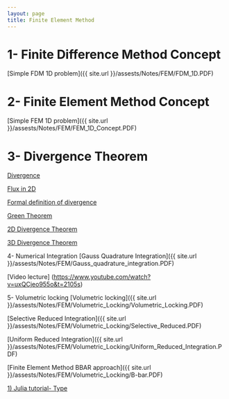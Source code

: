 ```yaml
---
layout: page
title: Finite Element Method 
---
```


<h1> 1- Finite Difference Method Concept </h1>
[Simple FDM 1D problem]({{ site.url }}/assests/Notes/FEM/FDM_1D.PDF)

<h1> 2- Finite Element Method Concept </h1>
[Simple FEM 1D problem]({{ site.url }}/assests/Notes/FEM/FEM_1D_Concept.PDF)


<h1> 3- Divergence Theorem </h1>

[Divergence](https://www.khanacademy.org/math/multivariable-calculus/multivariable-derivatives/divergence-and-curl-articles/a/divergence)

[Flux in 2D](https://www.khanacademy.org/math/multivariable-calculus/integrating-multivariable-functions/line-integrals-in-vector-fields-articles/a/flux-in-two-dimensions)

[Formal definition of divergence](https://www.khanacademy.org/math/multivariable-calculus/greens-theorem-and-stokes-theorem/formal-definitions-of-divergence-and-curl/a/formal-definition-of-divergence-in-two-dimensions)

[Green Theorem](https://www.khanacademy.org/math/multivariable-calculus/greens-theorem-and-stokes-theorem/greens-theorem-articles/a/greens-theorem)

[2D Divergence Theorem](https://www.khanacademy.org/math/multivariable-calculus/greens-theorem-and-stokes-theorem/divergence-theorem-articles/a/2d-divergence-theorem)

[3D Divergence Theorem](https://www.khanacademy.org/math/multivariable-calculus/greens-theorem-and-stokes-theorem/divergence-theorem-articles/a/3d-divergence-theorem)

4- Numerical Integration
[Gauss Quadrature Integration]({{ site.url }}/assests/Notes/FEM/Gauss_quadrature_integration.PDF)

[Video lecture] (https://www.youtube.com/watch?v=uxQCjeo955o&t=2105s)

5- Volumetric locking
[Volumetric locking]({{ site.url }}/assests/Notes/FEM/Volumetric_Locking/Volumetric_Locking.PDF)

[Selective Reduced Integration]({{ site.url }}/assests/Notes/FEM/Volumetric_Locking/Selective_Reduced.PDF)

[Uniform Reduced Integration]({{ site.url }}/assests/Notes/FEM/Volumetric_Locking/Uniform_Reduced_Integration.PDF)

[Finite Element Method BBAR approach]({{ site.url }}/assests/Notes/FEM/Volumetric_Locking/B-bar.PDF)


[1) Julia tutorial- Type](https://github.com/quangvunp/geomechanics/blob/master/assests/Julia_TYPE.ipynb)



